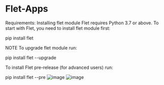 # Flet-Apps
Requirements:
Installing flet module
Flet requires Python 3.7 or above. To start with Flet, you need to install flet module first:

pip install flet

NOTE
To upgrade flet module run:

pip install flet --upgrade

To install Flet pre-release (for advanced users) run:

pip install flet --pre
![image](https://user-images.githubusercontent.com/77581157/210176076-3d5c905f-409c-4c20-9391-aa75b00a4fef.png)
![image](https://user-images.githubusercontent.com/77581157/210176122-edd974cb-f73e-42c1-9083-36dcea200b6a.png)
